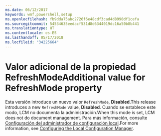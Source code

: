 ```yaml
---
ms.date: 06/12/2017
keywords: wmf,powershell,setup
ms.openlocfilehash: fb9dda75abc2726f6e48cdf3cad4d8990df1cefa
ms.sourcegitcommit: 54534635eedacf531d8d6344019dc16a50b8b441
ms.translationtype: HT
ms.contentlocale: es-ES
ms.lasthandoff: 05/17/2018
ms.locfileid: "34225664"
---
```

# <a name="additional-value-for-refreshmode-property"></a><span data-ttu-id="852f8-102">Valor adicional de la propiedad RefreshMode</span><span class="sxs-lookup"><span data-stu-id="852f8-102">Additional value for RefreshMode property</span></span>

<span data-ttu-id="852f8-103">Esta versión introduce un nuevo valor `RefreshMode`, **Disabled**.</span><span class="sxs-lookup"><span data-stu-id="852f8-103">This release introduces a new `RefreshMode` value, **Disabled**.</span></span> <span data-ttu-id="852f8-104">Cuando se establece este modo, LCM no documenta la administración.</span><span class="sxs-lookup"><span data-stu-id="852f8-104">When this mode is set, LCM does not do document management.</span></span> <span data-ttu-id="852f8-105">Para más información, consulte [Configuración del administrador de configuración local](https://msdn.microsoft.com/powershell/dsc/metaconfig).</span><span class="sxs-lookup"><span data-stu-id="852f8-105">For more information, see [Configuring the Local Configuration Manager](https://msdn.microsoft.com/powershell/dsc/metaconfig).</span></span>
